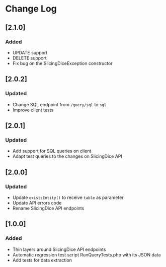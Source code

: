 # Change Log

## [2.1.0]
### Added
- UPDATE support
- DELETE support
- Fix bug on the SlicingDiceException constructor

## [2.0.2]
### Updated
- Change SQL endpoint from `/query/sql` to `sql`
- Improve client tests

## [2.0.1]
### Updated
- Add support  for SQL queries on client
- Adapt test queries to the changes on SlicingDice API

## [2.0.0]
### Updated
- Update `existsEntity()` to receive `table` as parameter
- Update API errors code
- Rename SlicingDice API endpoints


## [1.0.0]
### Added
- Thin layers around SlicingDice API endpoints
- Automatic regression test script RunQueryTests.php with its JSON data
- Add tests for data extraction
